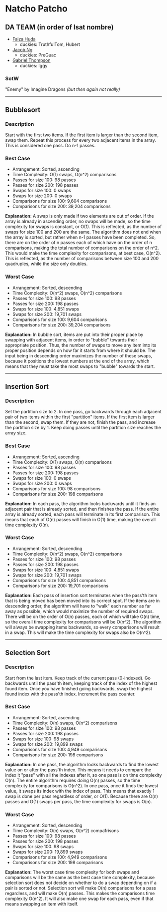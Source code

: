 # Natcho Patcho

## DA TEAM (in order of lsat nombre)
 - [Faiza Huda](https://www.github.com/FeiFiFoFaiza)
     - duckies: TruthfulTom, Hubert
 - [Jacob Ng](https://www.github.com/jng20)
     - duckies: PreGuac
 - [Gabriel Thompson](https://www.github.com/gthompson30)
     - duckies: Iggy

### SotW
"Enemy" by Imagine Dragons *(but then again not really)*

_____________________
## Bubblesort

### Description
Start with the first two items. If the first item is larger than the second item, swap them. Repeat this process for every two adjacent items in the array. This is considered one pass. Do n-1 passes.

### Best Case
 * Arrangement: Sorted, ascending
 * Time Complexity: O(1) swaps, O(n^2) comparisons
 * Passes for size 100: 98 passes
 * Passes for size 200: 198 passes
 * Swaps for size 100: 0 swaps
 * Swaps for size 200: 0 swaps
 * Comparisons for size 100: 9,604 comparisons
 * Comparisons for size 200: 39,204 comparisons

**Explanation:** A swap is only made if two elements are out of order. If the array is already in ascending order, no swaps will be made, so the time complexity for swaps is constant, or O(1). This is reflected, as the number of swaps for size 100 and 200 are the same. The algorithm does not end when the array is sorted, but rather when n-1 passes have been completed. So, there are on the order of n passes each of which have on the order of n comparisons, making the total number of comparisons on the order of n^2. This would make the time complexity for comparisons, at best case, O(n^2). This is reflected, as the number of comparisons between size 100 and 200 quadruples, while the size only doubles.

### Worst Case
* Arrangement: Sorted, descending
* Time Complexity: O(n^2) swaps, O(n^2) comparisons
* Passes for size 100: 98 passes
* Passes for size 200: 198 passes
* Swaps for size 100: 4,851 swaps
* Swaps for size 200: 19,701 swaps
* Comparisons for size 100: 9,604 comparisons
* Comparisons for size 200: 39,204 comparisons

**Explanation:** In bubble sort, items are put into their proper place by swapping with adjacent items, in order to "bubble" towards their appropriate position. Thus, the number of swaps to move any item into its proper position depends on how far it starts from where it should be. The input being in descending order maximizes the number of these swaps, because it positions the lowest numbers at the end of the array, which means that they must take the most swaps to "bubble" towards the start.

_____________________
## Insertion Sort

### Description
Set the partition size to 2. In one pass, go backwards through each adjacent pair of two items within the first "partition" items. If the first item is larger than the second, swap them. If they are not, finish the pass, and increase the partition size by 1. Keep doing passes until the partition size reaches the array size.

### Best Case
 * Arrangement: Sorted, ascending
 * Time Complexity: O(1) swaps, O(n) comparisons
 * Passes for size 100: 98 passes
 * Passes for size 200: 198 passes
 * Swaps for size 100: 0 swaps
 * Swaps for size 200: 0 swaps
 * Comparisons for size 100: 98 comparisons
 * Comparisons for size 200: 198 comparisons

**Explanation:** In each pass, the algorithm looks backwards until it finds an adjacent pair that is already sorted, and then finishes the pass. If the entire array is already sorted, each pass will terminate in its first comparison. This means that each of O(n) passes will finish in O(1) time, making the overall time complexity O(n).

### Worst Case
 * Arrangement: Sorted, descending
 * Time Complexity: O(n^2) swaps, O(n^2) comparisons
 * Passes for size 100: 98 passes
 * Passes for size 200: 198 passes
 * Swaps for size 100: 4,851 swaps
 * Swaps for size 200: 19,701 swaps
 * Comparisons for size 100: 4,851 comparisons
 * Comparisons for size 200: 19,701 comparisons

**Explanation:** Each pass of insertion sort terminates when the pass'th item that is being moved has been moved into its correct spot. If the items are in descending order, the algorithm will have to "walk" each number as far away as possible, which would maximize the number of required swaps. There will be on the order of O(n) passes, each of which will take O(n) time, so the overall time complexity for comparisons will be O(n^2). The algorithm will always be swapping items backwards, so every comparisons will result in a swap. This will make the time complexity for swaps also be O(n^2).
_____________________
## Selection Sort

### Description
Start from the last item. Keep track of the current pass (0-indexed). Go backwards until the pass'th item, keeping track of the index of the highest found item. Once you have finished going backwards, swap the highest found index with the pass'th index. Increment the pass counter.

### Best Case
 * Arrangement: Sorted, ascending
 * Time Complexity: O(n) swaps, O(n^2) comparisons
 * Passes for size 100: 98 passes
 * Passes for size 200: 198 passes
 * Swaps for size 100: 98 swaps
 * Swaps for size 200: 19,899 swaps
 * Comparisons for size 100: 4,949 comparisons
 * Comparisons for size 200: 198 comparisons

**Explanation:** In one pass, the algorithm looks backwards to find the lowest value on or after the pass'th index. This means it needs to compare the index it "pass" with all the indexes after it, so one pass is on time complexity O(n). The entire algorithm requires doing O(n) passes, so the time complexity for comparisons is O(n^2). In one pass, once it finds the lowest value, it swaps its index with the index of pass. This means that exactly 1 swap is done per pass regardless of order, or O(1). Because there are O(n) passes and O(1) swaps per pass, the time complexity for swaps is O(n).

### Worst Case
 * Arrangement: Sorted, descending
 * Time Complexity: O(n) swaps, O(n^2) compa1risons
 * Passes for size 100: 98 passes
 * Passes for size 200: 198 passes
 * Swaps for size 100: 98 swaps
 * Swaps for size 200: 19,899 swaps
 * Comparisons for size 100: 4,949 comparisons
 * Comparisons for size 200: 198 comparisons

**Explanation:** The worst case time complexity for both swaps and comparisons will be the same as the best case time complexity, because selection sort does not decide on whether to do a swap depending on if a pair is sorted or not. Selection sort will make O(n) comparisons for a pass regardless, and will make O(n) passes. This makes the comparisons time complexity O(n^2). It will also make one swap for each pass, even if that means swapping an item with itself.
